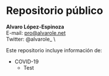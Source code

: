 # Repositorio público

**Alvaro López-Espinoza** \
E-mail: pro@alvarole.net \
Twitter: @alvarole_ \

Este repositorio incluye información de:

- COVID-19
  - Test

